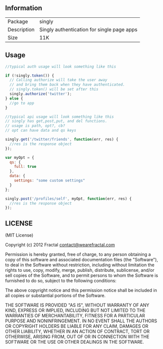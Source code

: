 ## Information

<table>
<tr>
<td>Package</td><td>singly</td>
</tr>
<tr>
<td>Description</td>
<td>Singly authentication for single page apps</td>
</tr>
<tr>
<td>Size</td>
<td>11K</td>
</tr>
</table>

## Usage

```javascript
//typical auth usage will look something like this

if (!singly.token()) {
  // Calling authorize will take the user away
  // and bring them back when they have authenticated.
  // singly.token() will be set after this
  singly.authorize('twitter');
} else {
  //go to app
}
```

```javascript
//typical api usage will look something like this
// singly has get,post,put, and del functions.
// usage is path, opt?, cb?
// opt can have data and qs keys

singly.get('/twitter/friends', function(err, res) {
  //res is the response object
});

var myOpt = {
  qs: {
    full: true
  },
  data: {
    settings: "some custom settings"
  }
};

singly.post('/profiles/self', myOpt, function(err, res) {
  //res is the response object
});

```

## LICENSE

(MIT License)

Copyright (c) 2012 Fractal <contact@wearefractal.com>

Permission is hereby granted, free of charge, to any person obtaining
a copy of this software and associated documentation files (the
"Software"), to deal in the Software without restriction, including
without limitation the rights to use, copy, modify, merge, publish,
distribute, sublicense, and/or sell copies of the Software, and to
permit persons to whom the Software is furnished to do so, subject to
the following conditions:

The above copyright notice and this permission notice shall be
included in all copies or substantial portions of the Software.

THE SOFTWARE IS PROVIDED "AS IS", WITHOUT WARRANTY OF ANY KIND,
EXPRESS OR IMPLIED, INCLUDING BUT NOT LIMITED TO THE WARRANTIES OF
MERCHANTABILITY, FITNESS FOR A PARTICULAR PURPOSE AND
NONINFRINGEMENT. IN NO EVENT SHALL THE AUTHORS OR COPYRIGHT HOLDERS BE
LIABLE FOR ANY CLAIM, DAMAGES OR OTHER LIABILITY, WHETHER IN AN ACTION
OF CONTRACT, TORT OR OTHERWISE, ARISING FROM, OUT OF OR IN CONNECTION
WITH THE SOFTWARE OR THE USE OR OTHER DEALINGS IN THE SOFTWARE.
